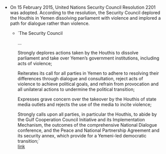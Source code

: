 - On 15 February 2015, United Nations Security Council Resolution 2201 was adopted. According to the resolution, the Security Council deplored the Houthis in Yemen dissolving parliament with violence and implored a path for dialogue rather than violence.
    - `The Security Council  
          
        ...  
          
        Strongly deplores actions taken by the Houthis to dissolve parliament and take over Yemen’s government institutions, including acts of violence;  
          
        Reiterates its call for all parties in Yemen to adhere to resolving their differences through dialogue and consultation, reject acts of violence to achieve political goals, and refrain from provocation and all unilateral actions to undermine the political transition;  
          
        Expresses grave concern over the takeover by the Houthis of state media outlets and rejects the use of the media to incite violence;  
          
        Strongly calls upon all parties, in particular the Houthis, to abide by the Gulf Cooperation Council Initiative and its Implementation Mechanism, the outcomes of the comprehensive National Dialogue conference, and the Peace and National Partnership Agreement and its security annex, which provide for a Yemeni-led democratic transition;`  
        [link](https://daccess-ods.un.org/access.nsf/Get?OpenAgent&DS=S/RES/2201(2015)&Lang=E)